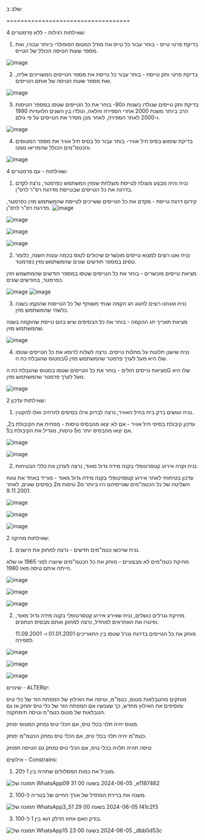 שלב ב:

===================================

4 שאילתות רגילות - ללא פרמטרים:


 1. בדיקת פרטי טייס - בוחר עבור כל טייס את מודל המטוס הפופולרי ביותר עבורו, ואת מספר שעות הטיסה הכולל של הטייס.

![image](https://github.com/roeygross/DBProject_328494091_214737728/assets/128812767/c454e246-c972-42d4-978f-9ce76464ee43)




2. בדיקת פרטי ותק טייסת - בוחר עבור כל טייסת את מספר הטייסים המשוייכים אליה, ואת מספר שעות הטיסה של אותם הטייסים.

![image](https://github.com/roeygross/DBProject_328494091_214737728/assets/128812767/c0bd74cb-5186-4110-bce5-06adc9d05b46)




3. בדיקת ותק טייסים שנולדו בשנות ה90- בוחר את כל הטייסים שטסו במספר הטיסות הרב ביותר משנת 2000 אחרי הספירה והלאה,  ונולדו בין השנים הלועזיות 1990 ו-2000 לאחר הספירה, לאחר מכן מסדר את הטייסים על פי גילם.

![image](https://github.com/roeygross/DBProject_328494091_214737728/assets/128812767/c3325d1f-a8a1-4adf-b52c-697368b1f0fa)



4. בדיקת שימוש בסיס חיל אוויר- בוחר עבור כל בסיס חיל אוויר את מספר המטוסים והכטמ"מים הכולל שהמריאו ממנו.


![image](https://github.com/roeygross/DBProject_328494091_214737728/assets/128812767/fe2aa5ea-b6da-4a25-ab75-bc45562da45f)


4 שאילתות - עם פרמטרים:


1. נניח והיה מבצע מוצלח לטייסת מוצלחת שמזין המשתמש כפרמטר, נרצה לקדם בדרגה את כל הטייסים שבטייסת מדרגת רס"ר לרס"ן. 

קידום דרגת טייסת - מקדם את כל הטייסים ששייכים לטייסת שהמשתמש מזין כפרמטר, מדרגת רס"ר לרס"ן.
![image](https://github.com/roeygross/DBProject_328494091_214737728/assets/128812767/bf28bb4f-c651-44b5-8aa0-2fba40f76dd2)


![image](https://github.com/roeygross/DBProject_328494091_214737728/assets/128812767/0a8585b4-ad8d-449c-823c-051dc26d3df8)

![image](https://github.com/roeygross/DBProject_328494091_214737728/assets/128812767/efe63e8d-b28c-4e7f-a155-6be333d0fbd8)

![image](https://github.com/roeygross/DBProject_328494091_214737728/assets/128812767/30b9a207-2f66-4cc5-a17f-46680b79141c)






2. נניח ואנו רוצים למצוא טייסים מוכשרים שיכולים לטוס בכמה עונות השנה, כלומר טסים במספר חודשים שונים שהמשתמש מזין כפרמטר.
  
מציאת טייסים מוכשרים - בוחר את כל הטייסים שטסו במספר חודשים שהמתשמש הזין כפרמטר, בחודשים שונים. 

![image](https://github.com/roeygross/DBProject_328494091_214737728/assets/128812767/893af91c-69e7-466f-8a56-e151af337ddc)
![image](https://github.com/roeygross/DBProject_328494091_214737728/assets/128812767/9462b9c1-9b0b-4a62-b650-dc127da8dde0)



3. נניח ואנחנו רוצים לחגוג חג הקמה שנתי משותף של כל הטייסות שהוקמו בשנה כלשהי שהמשתמש מזין. 

מציאת תאריך חג ההקמה - בוחר את כל הבסיסים שיש בהם טייסת שהוקמה בשנה שהמשתמש מזין.

![image](https://github.com/roeygross/DBProject_328494091_214737728/assets/128812767/7a16540f-773c-496e-8931-c77d0684bf08)



4. נניח שישנן תלונות על מחלות טייסים. נרצה לשלוח לרופא את כל הטייסים שטסו במטוס שהגבלת כח הG שלו היא מעל לערך פרמטר שהמשתמש מזין.

מציאת טייסים חולים - בוחר את כל הטייסים שטסו במטוס שהגבלת כח הG שלו היא מעל לערך פרמטר שהמשתמש מזין.




![image](https://github.com/roeygross/DBProject_328494091_214737728/assets/128812767/a40b3831-88a6-4668-919d-5b2324ec7abe)




2 שאילתות עדכון:


1. נניח ועושים בדק בית בחיל האוויר, נרצה לבדוק אילו בסיסים להרחיב ואלו להקטין. 

עדכון קיבולת בסיסי חיל אוויר - אם לא יצאו מהבסיס טיסות - מפחית את הקיבולת ב2, אם יצאו מהבסיס יותר מ5 טיסות, מגדיל את הקיבולת ב5.



![image](https://github.com/roeygross/DBProject_328494091_214737728/assets/128812767/7d3659ac-1b49-4f36-94cf-a2b2f835fe5d)

![image](https://github.com/roeygross/DBProject_328494091_214737728/assets/128812767/f23f8c75-c616-483e-883c-20eadf5c8787)





2. נניח וקרה  אירוע קטסרטופלי בקנה מידה גדול מאוד, נרצה לעדכן את כללי הבטיחות.

עדכון בטיחותי לאחר אירוע קטסרטופלי בקנה מידה גדול מאוד - מוריד באחד את טווח השליטה של כל הכטמ"מים שטייסיהם היו ביותר מ2 טיסות מ2 בסיסים שונים, לאחר 9.11.2001.

![image](https://github.com/roeygross/DBProject_328494091_214737728/assets/128812767/9bc3a9a6-d2d1-4284-b4ae-c6bd68cd28e4)

![image](https://github.com/roeygross/DBProject_328494091_214737728/assets/128812767/bdb440aa-e912-45c6-8a6c-c622e53d9083)

![image](https://github.com/roeygross/DBProject_328494091_214737728/assets/128812767/bb24987d-0d1f-4aef-ad63-bb9dec220d83)







2 שאילתות מחיקה:


1. נניח שרכשו כטמ"מים חדשים - נרצה למחוק את הישנים.

מחיקת כטמ"מים לא מבצעיים - מוחק את כל הכטמ"מים שיוצרו לפני 1965 או שלא הייתה איתם טיסה מאז 1980.


![image](https://github.com/roeygross/DBProject_328494091_214737728/assets/128812767/9441931c-bb33-4fdf-a7ca-dc0dbeaee69e)

![image](https://github.com/roeygross/DBProject_328494091_214737728/assets/128812767/ab24af43-0b46-45d2-a0cf-fc94806685b0)

![image](https://github.com/roeygross/DBProject_328494091_214737728/assets/128812767/5a03fa00-9191-459b-8316-d5b981822282)



2. מחיקת גנרלים כושלים, נניח שאירע אירוע קטסרטופלי בקנה מידה גדול מאוד, ופיטרו את האחראים למחדל, נרצה למחוק אותם מבסיס הנתונים.

   מוחק את כל הטייסים בדרגת גנרל שטסו בין התאריכים 01.01.2001 ו- 11.09.2001 לספירה.

![image](https://github.com/roeygross/DBProject_328494091_214737728/assets/128812767/483d9f88-5695-471d-aa70-1871699c43b6)

![image](https://github.com/roeygross/DBProject_328494091_214737728/assets/128812767/0a954f02-a48b-4d86-9191-a83afb51b0f7)

![image](https://github.com/roeygross/DBProject_328494091_214737728/assets/128812767/af7d06b9-27e1-4c04-baa9-60de4e2734ab)




שינויים - ALTERים:



מוחקים מהטבלאות מטוס, כטמ"מ, וטיסה את האילוץ של המפתח הזר של כלי טיס ומוסיפים את האילוץ מחדש, כך שעכשיו אם המפתח הזר של כלי טיס ימחק אז גם הטבלאות של מטוס כטמ"מ וטיסה תימחקנה.

מטוס יהיה תלוי בכלי טיס, אם הכלי טיס נמחק המטוס ימחק. 

כטמ"מ יהיה תלוי בכלי טיס, אם הכלי טיס נמחק הכטמ"מ ימחק. 

טיסה תהיה תלויה בכלי טיס, אם הכלי טיס נמחק גם הטיסה תמחק




   אילוצים - Constrains:

1. מגביל את כמות המסלולים שתהיה בין 1 ל20.

![תמונה של WhatsApp‏ 2024-06-05 בשעה 00 31 09_e1187462](https://github.com/roeygross/DBProject_328494091_214737728/assets/128812767/b7e05246-caeb-4feb-b203-bf631e36b5b9)


2. משנה את ברירת המחדל של אורך החיים של בטריה ל-100.

![תמונה של WhatsApp‏ 2024-06-05 בשעה 00 29 51_3f41c2f3](https://github.com/roeygross/DBProject_328494091_214737728/assets/128812767/4ed4f75f-1eae-44d7-9b23-15d9240872dd)




3. בודק האם אחוז הדלק הוא בין 1 ל-100.

![תמונה של WhatsApp‏ 2024-06-05 בשעה 00 23 15_dbb0d53c](https://github.com/roeygross/DBProject_328494091_214737728/assets/128812767/9d03ce5c-36ca-4d20-ba1d-cf4e026e549b)





